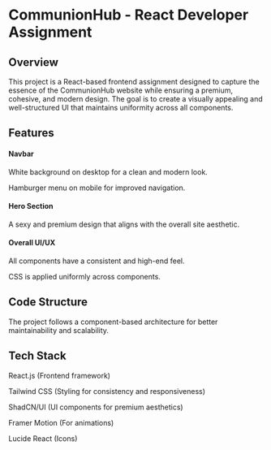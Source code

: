 <h1>CommunionHub - React Developer Assignment</h1>

<h2>Overview</h2>

This project is a React-based frontend assignment designed to capture the essence of the CommunionHub website while ensuring a premium, cohesive, and modern design. The goal is to create a visually appealing and well-structured UI that maintains uniformity across all components.

<h2>Features</h2>

<h4>Navbar</h4>

White background on desktop for a clean and modern look.

Hamburger menu on mobile for improved navigation.

<h4>Hero Section</h4>

A sexy and premium design that aligns with the overall site aesthetic.

<h4>Overall UI/UX</h4>

All components have a consistent and high-end feel.

CSS is applied uniformly across components.

<h2>Code Structure</h2>

The project follows a component-based architecture for better maintainability and scalability.

<h2>Tech Stack</h2>

React.js (Frontend framework)

Tailwind CSS (Styling for consistency and responsiveness)

ShadCN/UI (UI components for premium aesthetics)

Framer Motion (For animations)

Lucide React (Icons)
